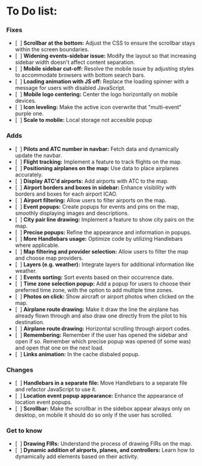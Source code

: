 # To Do list:
### Fixes
- [&nbsp;&nbsp;] **Scrollbar at the bottom:** Adjust the CSS to ensure the scrollbar stays within the screen boundaries.
- [&nbsp;&nbsp;] **Widening events-sidebar issue:** Modify the layout so that increasing sidebar width doesn't affect content separation.
- [&nbsp;&nbsp;] **Mobile sidebar cut-off:** Resolve the mobile issue by adjusting styles to accommodate browsers with bottom search bars.
- [&nbsp;&nbsp;] **Loading animation with JS off:** Replace the loading spinner with a message for users with disabled JavaScript.
- [&nbsp;&nbsp;] **Mobile logo centering:** Center the logo horizontally on mobile devices.
- [&nbsp;&nbsp;] **Icon leveling:** Make the active icon overwrite that "multi-event" purple one.
- [&nbsp;&nbsp;] **Scale to mobile:** Local storage not accesible popup

### Adds
- [&nbsp;&nbsp;] **Pilots and ATC number in navbar:** Fetch data and dynamically update the navbar.
- [&nbsp;&nbsp;] **Flight tracking:** Implement a feature to track flights on the map.
- [&nbsp;&nbsp;] **Positioning airplanes on the map:** Use data to place airplanes accurately.
- [&nbsp;&nbsp;] **Display ATC'd airports:** Add airports with ATC to the map.
- [&nbsp;&nbsp;] **Airport borders and boxes in sidebar:** Enhance visibility with borders and boxes for each airport ICAO.
- [&nbsp;&nbsp;] **Airport filtering:** Allow users to filter airports on the map.
- [&nbsp;&nbsp;] **Event popups:** Create popups for events and pins on the map, smoothly displaying images and descriptions.
- [&nbsp;&nbsp;] **City pair line drawing:** Implement a feature to show city pairs on the map.
- [&nbsp;&nbsp;] **Precise popups:** Refine the appearance and information in popups.
- [&nbsp;&nbsp;] **More Handlebars usage:** Optimize code by utilizing Handlebars where applicable.
- [&nbsp;&nbsp;] **Map filtering and provider selection:** Allow users to filter the map and choose map providers.
- [&nbsp;&nbsp;] **Layers (e.g. weather):** Integrate layers for additional information like weather.
- [&nbsp;&nbsp;] **Events sorting:** Sort events based on their occurrence date.
- [&nbsp;&nbsp;] **Time zone selection popup:** Add a popup for users to choose their preferred time zone, with the option to add multiple time zones.
- [&nbsp;&nbsp;] **Photos on click:** Show aircraft or airport photos when clicked on the map.
- [&nbsp;&nbsp;] **Airplane route drawing:** Make it draw the line the airplane has already flown through and also draw one directly from the pilot to his destination.
- [&nbsp;&nbsp;] **Airplane route drawing:** Horizontal scrolling through airport codes.
- [&nbsp;&nbsp;] **Remembering:** Remember if the user has opened the sidebar and open if so. Remember which precise popup was opened (if some was) and open that one on the next load.
- [&nbsp;&nbsp;] **Links animation:** In the cache disbaled popup.


### Changes
- [&nbsp;&nbsp;] **Handlebars in a separate file:** Move Handlebars to a separate file and refactor JavaScript to use it.
- [&nbsp;&nbsp;] **Location event popup appearance:** Enhance the appearance of location event popups.
- [&nbsp;&nbsp;] **Scrollbar:** Make the scrollbar in the sidebox appear always only on desktop, on mobile it should do so only if the user has scrolled.


### Get to know
- [&nbsp;&nbsp;] **Drawing FIRs:** Understand the process of drawing FIRs on the map.
- [&nbsp;&nbsp;] **Dynamic addition of airports, planes, and controllers:** Learn how to dynamically add elements based on their activity.
